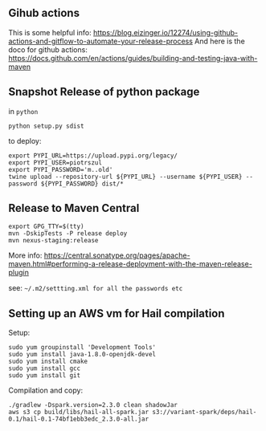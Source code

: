 

## Gihub actions


This is some helpful info: https://blog.eizinger.io/12274/using-github-actions-and-gitflow-to-automate-your-release-process
And here is the doco for github actions: https://docs.github.com/en/actions/guides/building-and-testing-java-with-maven

## Snapshot Release of python package

in `python`

    python setup.py sdist
    
to deploy:

    export PYPI_URL=https://upload.pypi.org/legacy/
    export PYPI_USER=piotrszul
    export PYPI_PASSWORD='m..old'
    twine upload --repository-url ${PYPI_URL} --username ${PYPI_USER} --password ${PYPI_PASSWORD} dist/* 

## Release to Maven Central

    export GPG_TTY=$(tty)
    mvn -DskipTests -P release deploy
    mvn nexus-staging:release
    
    
    
More info:  https://central.sonatype.org/pages/apache-maven.html#performing-a-release-deployment-with-the-maven-release-plugin

see: `~/.m2/settting.xml for all the passwords etc`


## Setting up an AWS vm for Hail compilation


Setup:

    sudo yum groupinstall 'Development Tools'
    sudo yum install java-1.8.0-openjdk-devel
    sudo yum install cmake
    sudo yum install gcc
    sudo yum install git
   
 
 Compilation and copy:
 
    ./gradlew -Dspark.version=2.3.0 clean shadowJar
    aws s3 cp build/libs/hail-all-spark.jar s3://variant-spark/deps/hail-0.1/hail-0.1-74bf1ebb3edc_2.3.0-all.jar